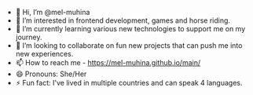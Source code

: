 - 👋 Hi, I’m @mel-muhina
- 👀 I’m interested in frontend development, games and horse riding.
- 🌱 I’m currently learning various new technologies to support me on my journey.
- 💞️ I’m looking to collaborate on fun new projects that can push me into new experiences.
- 📫 How to reach me - https://mel-muhina.github.io/main/
- 😄 Pronouns: She/Her
- ⚡ Fun fact: I've lived in multiple countries and can speak 4 languages.

<!---
mel-muhina/mel-muhina is a ✨ special ✨ repository because its `README.md` (this file) appears on your GitHub profile.
You can click the Preview link to take a look at your changes.
--->
